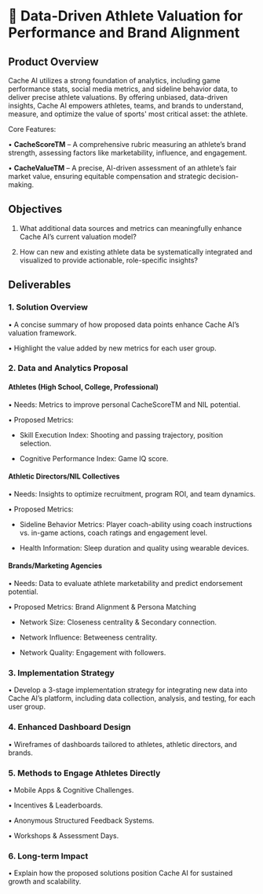 # 🏅 Data-Driven Athlete Valuation for Performance and Brand Alignment

## Product Overview
Cache AI utilizes a strong foundation of analytics, including game performance stats, social media metrics, and sideline behavior data, to deliver precise athlete valuations. By offering unbiased, data-driven insights, Cache AI empowers athletes, teams, and brands to understand, measure, and optimize the value of sports' most critical asset: the athlete.

Core Features:

• **CacheScoreTM** – A comprehensive rubric measuring an athlete’s brand strength, assessing factors like marketability, influence, and engagement.

• **CacheValueTM** – A precise, AI-driven assessment of an athlete’s fair market value, ensuring equitable compensation and strategic decision-making.

## Objectives 
1. What additional data sources and metrics can meaningfully enhance Cache AI’s current valuation model?

2. How can new and existing athlete data be systematically integrated and visualized to provide actionable, role-specific insights?

## Deliverables

### 1. Solution Overview

• A concise summary of how proposed data points enhance Cache AI’s valuation framework.

• Highlight the value added by new metrics for each user group.

### 2. Data and Analytics Proposal

#### Athletes (High School, College, Professional)

• Needs: Metrics to improve personal CacheScoreTM and NIL potential.

• Proposed Metrics:

- Skill Execution Index: Shooting and passing trajectory, position selection.

- Cognitive Performance Index: Game IQ score.

#### Athletic Directors/NIL Collectives

• Needs: Insights to optimize recruitment, program ROI, and team dynamics.

• Proposed Metrics:

- Sideline Behavior Metrics: Player coach-ability using coach instructions vs. in-game actions, coach ratings and engagement level.

- Health Information: Sleep duration and quality using wearable devices.

#### Brands/Marketing Agencies

• Needs: Data to evaluate athlete marketability and predict endorsement potential.

• Proposed Metrics: Brand Alignment & Persona Matching

- Network Size: Closeness centrality & Secondary connection.

- Network Influence: Betweeness centrality.

- Network Quality: Engagement with followers.

### 3. Implementation Strategy

• Develop a 3-stage implementation strategy for integrating new data into Cache AI’s platform, including data collection, analysis, and testing, for each user group.

### 4. Enhanced Dashboard Design

• Wireframes of dashboards tailored to athletes, athletic directors, and brands.

### 5. Methods to Engage Athletes Directly

• Mobile Apps & Cognitive Challenges.

• Incentives & Leaderboards.

• Anonymous Structured Feedback Systems.

• Workshops & Assessment Days.

### 6. Long-term Impact

• Explain how the proposed solutions position Cache AI for sustained growth and scalability.
